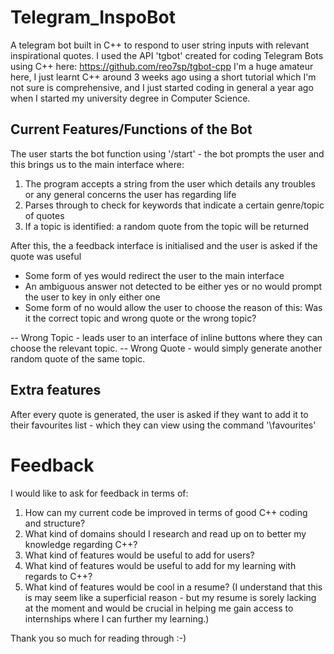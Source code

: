# Telegram_InspoBot
A telegram bot built in C++ to respond to user string inputs with relevant inspirational quotes.
I used the API 'tgbot' created for coding Telegram Bots using C++ here: https://github.com/reo7sp/tgbot-cpp
 I'm a huge amateur here, I just learnt C++ around 3 weeks ago using a short tutorial which I'm not sure is comprehensive, and I just started coding in general a year ago when I started my university degree in Computer Science. 
 
## Current Features/Functions of the Bot
The user starts the bot function using '/start' - the bot prompts the user 
and this brings us to the main interface where:
1. The program accepts a string from the user which details any troubles or any general concerns the user has regarding life
2. Parses through to check for keywords that indicate a certain genre/topic of quotes
3. If a topic is identified: a random quote from the topic will be returned

After this, the a feedback interface is initialised and the user is asked if the quote was useful
- Some form of yes would redirect the user to the main interface
- An ambiguous answer not detected to be either yes or no would prompt the user to key in only either one
- Some form of no would allow the user to choose the reason of this: Was it the correct topic and wrong quote or the wrong topic?

-- Wrong Topic - leads user to an interface of inline buttons where they can choose the relevant topic.
-- Wrong Quote - would simply generate another random quote of the same topic.

## Extra features
After every quote is generated, the user is asked if they want to add it to their favourites list - which they can view using the command '\favourites'

# Feedback
I would like to ask for feedback in terms of:
1. How can my current code be improved in terms of good C++ coding and structure?
2. What kind of domains should I research and read up on to better my knowledge regarding C++?
3. What kind of features would be useful to add for users?
4. What kind of features would be useful to add for my learning with regards to C++?
5. What kind of features would be cool in a resume? (I understand that this is may seem like a superficial reason - but my resume is sorely lacking at the moment and would be crucial in helping me gain access to internships where I can further my learning.)

Thank you so much for reading through :-)
